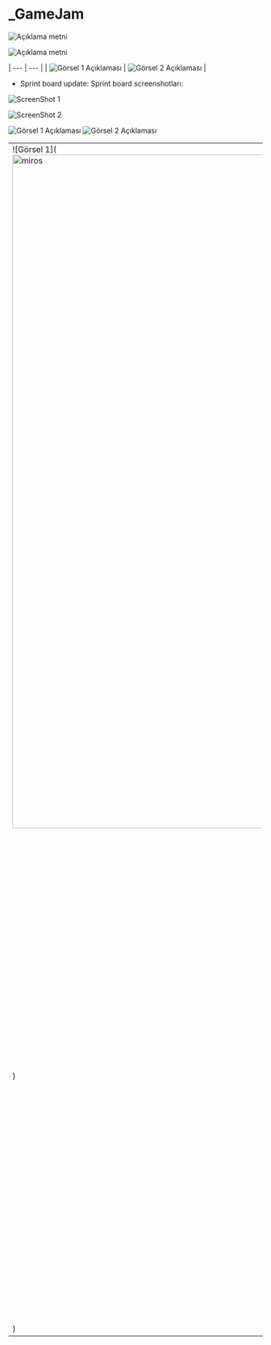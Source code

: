 # _GameJam

![Açıklama metni](https://cdn.discordapp.com/attachments/1250405114477416525/1259564074023256175/recoil.gif?ex=668c23f4&is=668ad274&hm=da7d39d909cf7d1a3eefefc5aff689c068f37fbcddd67dab7d0a8d949efbd983&)


![Açıklama metni](<img width="948" alt="Ekran Resmi 2024-07-07 20 44 47" src="https://github.com/ozllemd/_GameJam/assets/159573862/6e1fd7c9-81ae-41d0-83f5-715588380056">
)


| --- | --- |
| ![Görsel 1 Açıklaması](<img width="1333" alt="miros" src="https://github.com/ozllemd/_GameJam/assets/159573862/d869fe56-6219-4a43-9731-714ca7471a5b">
) | ![Görsel 2 Açıklaması](images/image2.png) |


* Sprint board update: Sprint board screenshotları:

![ScreenShot 1](<img width="1333" alt="miros" src="https://github.com/OgyaDev/Unity42/assets/159573862/459e85fc-3310-4a3c-aed9-beb2534be49f">
)

![ScreenShot 2](<img width="948" alt="board" src="https://github.com/OgyaDev/Unity42/assets/159573862/8af53294-2168-4b46-935a-e860938e0729">
)


![Görsel 1 Açıklaması](<img width="1333" alt="miros" src="https://github.com/ozllemd/_GameJam/assets/159573862/3494bead-e16d-4072-9fb0-58275d5de85d">
)
![Görsel 2 Açıklaması](<img width="948" alt="board" src="https://github.com/ozllemd/_GameJam/assets/159573862/614dc0cd-28e8-44ac-8d6c-a1aae067419a">
)



| | |
| --- | --- |
| ![Görsel 1](<img width="1333" alt="miros" src="https://github.com/ozllemd/_GameJam/assets/159573862/ecb84315-add7-4ced-839b-80ce47ed3d99">
) | ![Görsel 2](<img width="948" alt="board" src="https://github.com/ozllemd/_GameJam/assets/159573862/b9c909a7-c809-4d59-91b1-afc5e1f6c5d1">
) |
